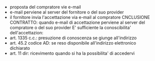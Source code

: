 - proposta del compratore vie e-mail
- e-mail perviene al server del fornitore o del suo provider 
- il fornitore invia l'accettazione via e-mail al compratore
CNCLUSIONE CONTRATTO: quando e-mail di accettazione perviene al server del compratore o del suo provider
E' sufficiente la conoscibilita' dell'accettazion:
- art. 1335 c.c.: presuzione di conoscenza se giunge all'indirizzo 
- art. 45.2 codice AD: se reso disponibile all'indirizzo elettronico dichiarato
- art. 11 dir: ricevimento quando si ha la possibilita' di accedervi